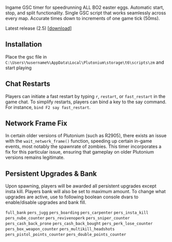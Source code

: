 Ingame GSC timer for speedrunning ALL BO2 easter eggs. Automatic start, stop, and split functionality. Single GSC script that works seamlessly across every map. Accurate times down to increments of one game tick (50ms).

Latest release (2.5) [[download](https://github.com/HuthTV/T6-EE-Timer/releases/download/V2.5/EE_ingame_timer_2.5.gsc)]

## Installation
Place the gsc file in ```C:\Users\%username%\AppData\Local\Plutonium\storage\t6\scripts\zm``` and start playing

## Chat Restarts
Players can initiate a fast restart by typing `r`, `restart`, or `fast_restart` in the game chat. To simplify restarts, players can bind a key to the say command. For instance, `bind F2 say fast_restart`.

## Network Frame Fix
In certain older versions of Plutonium (such as R2905), there exists an issue with the `wait_network_frame()` function, speeding up certain in-game events, most notably the spawnrate of zombies. This timer incorporates a fix for this particular issue, ensuring that gameplay on older Plutonium versions remains legitimate.


## Persistent Upgrades & Bank
Upon spawning, players will be awarded all persistent upgrades except insta kill. Players bank will also be set to maximum amount. To change what upgrades are active, use to following boolean console dvars to enable/disable upgrades and bank fill.

`full_bank`
`pers_jugg`
`pers_boarding`
`pers_carpenter`
`pers_insta_kill`
`pers_nube_counter`
`pers_revivenoperk`
`pers_sniper_counter`
`pers_cash_back_prone`
`pers_cash_back_bought`
`pers_perk_lose_counter`
`pers_box_weapon_counter`
`pers_multikill_headshots`
`pers_pistol_points_counter`
`pers_double_points_counter`